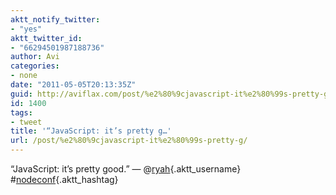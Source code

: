 ```yaml
---
aktt_notify_twitter:
- "yes"
aktt_twitter_id:
- "66294501987188736"
author: Avi
categories:
- none
date: "2011-05-05T20:13:35Z"
guid: http://aviflax.com/post/%e2%80%9cjavascript-it%e2%80%99s-pretty-g/
id: 1400
tags:
- tweet
title: '“JavaScript: it’s pretty g…'
url: /post/%e2%80%9cjavascript-it%e2%80%99s-pretty-g/
---
```

“JavaScript: it’s pretty good.” — @[ryah](http://twitter.com/ryah){.aktt_username} #[nodeconf](http://search.twitter.com/search?q=%23nodeconf){.aktt_hashtag}